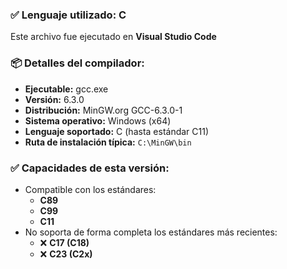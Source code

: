 ### ✅ Lenguaje utilizado: C
Este archivo fue ejecutado en **Visual Studio Code**

### 📦 Detalles del compilador:
- **Ejecutable:** gcc.exe
- **Versión:** 6.3.0
- **Distribución:** MinGW.org GCC-6.3.0-1
- **Sistema operativo:** Windows (x64)
- **Lenguaje soportado:** C (hasta estándar C11)
- **Ruta de instalación típica:** `C:\MinGW\bin`

### ✅ Capacidades de esta versión:
- Compatible con los estándares:
  - **C89**
  - **C99**
  - **C11**
- No soporta de forma completa los estándares más recientes:
  - ❌ **C17 (C18)**
  - ❌ **C23 (C2x)**
